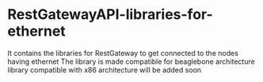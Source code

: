 # RestGatewayAPI-libraries-for-ethernet
It contains the libraries for RestGateway to get connected to the nodes having ethernet
The library is made compatible for beaglebone architecture
library compatible with x86 architecture will be added soon
